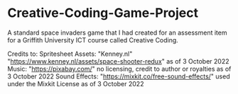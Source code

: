 # Creative-Coding-Game-Project

A standard space invaders game that I had created for an assessment item for a Griffith University ICT course called Creative Coding.

Credits to:
Spritesheet Assets: "Kenney.nl" "https://www.kenney.nl/assets/space-shooter-redux" as of 3 October 2022
Music: "https://pixabay.com/" no licensing, credit to author or royalties as of 3 October 2022
Sound Effects: "https://mixkit.co/free-sound-effects/" used under the Mixkit License as of 3 October 2022
